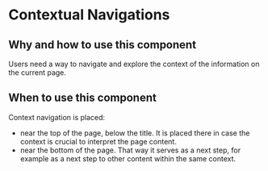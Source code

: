 # Contextual Navigations

## Why and how to use this component

Users need a way to navigate and explore the context of the information on the
current page.

## When to use this component

Context navigation is placed:

- near the top of the page, below the title. It is placed there in case the
  context is crucial to interpret the page content.
- near the bottom of the page. That way it serves as a next step, for example as
  a next step to other content within the same context.
